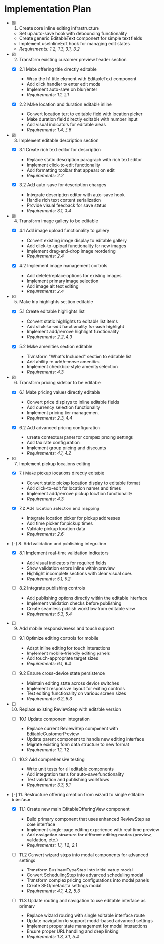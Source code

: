 # Implementation Plan

- [x] 1. Create core inline editing infrastructure





  - Set up auto-save hook with debouncing functionality
  - Create generic EditableText component for simple text fields
  - Implement useInlineEdit hook for managing edit states
  - _Requirements: 1.2, 1.3, 3.1, 3.2_

- [x] 2. Transform existing customer preview header section





  - [x] 2.1 Make offering title directly editable



    - Wrap the h1 title element with EditableText component
    - Add click handler to enter edit mode
    - Implement auto-save on blur/enter
    - _Requirements: 1.1, 2.1_



  - [x] 2.2 Make location and duration editable inline


    - Convert location text to editable field with location picker
    - Make duration field directly editable with number input
    - Add visual indicators for editable areas
    - _Requirements: 1.4, 2.6_

- [x] 3. Implement editable description section





  - [x] 3.1 Create rich text editor for description


    - Replace static description paragraph with rich text editor
    - Implement click-to-edit functionality
    - Add formatting toolbar that appears on edit
    - _Requirements: 2.2_

  - [x] 3.2 Add auto-save for description changes


    - Integrate description editor with auto-save hook
    - Handle rich text content serialization
    - Provide visual feedback for save status
    - _Requirements: 3.1, 3.4_

- [x] 4. Transform image gallery to be editable






  - [x] 4.1 Add image upload functionality to gallery






    - Convert existing image display to editable gallery
    - Add click-to-upload functionality for new images
    - Implement drag-and-drop image reordering
    - _Requirements: 2.4_

  - [x] 4.2 Implement image management controls







    - Add delete/replace options for existing images
    - Implement primary image selection
    - Add image alt text editing
    - _Requirements: 2.4_

- [x] 5. Make trip highlights section editable





  - [x] 5.1 Create editable highlights list


    - Convert static highlights to editable list items
    - Add click-to-edit functionality for each highlight
    - Implement add/remove highlight functionality
    - _Requirements: 2.2, 4.3_

  - [x] 5.2 Make amenities section editable

    - Transform "What's Included" section to editable list
    - Add ability to add/remove amenities
    - Implement checkbox-style amenity selection
    - _Requirements: 4.3_

- [x] 6. Transform pricing sidebar to be editable





  - [x] 6.1 Make pricing values directly editable




    - Convert price displays to inline editable fields
    - Add currency selection functionality
    - Implement pricing tier management
    - _Requirements: 2.3, 4.4_

  - [x] 6.2 Add advanced pricing configuration


    - Create contextual panel for complex pricing settings
    - Add tax rate configuration
    - Implement group pricing and discounts
    - _Requirements: 4.1, 4.2_

- [x] 7. Implement pickup locations editing





  - [x] 7.1 Make pickup locations directly editable



    - Convert static pickup location display to editable format
    - Add click-to-edit for location names and times
    - Implement add/remove pickup location functionality
    - _Requirements: 4.3_

  - [x] 7.2 Add location selection and mapping





    - Integrate location picker for pickup addresses
    - Add time picker for pickup times
    - Validate pickup location data
    - _Requirements: 2.6_

- [-] 8. Add validation and publishing integration





  - [x] 8.1 Implement real-time validation indicators





    - Add visual indicators for required fields
    - Show validation errors inline within preview
    - Highlight incomplete sections with clear visual cues
    - _Requirements: 5.1, 5.2_

  - [ ] 8.2 Integrate publishing controls
    - Add publishing options directly within the editable interface
    - Implement validation checks before publishing
    - Create seamless publish workflow from editable view
    - _Requirements: 5.3, 5.4_

- [ ] 9. Add mobile responsiveness and touch support
  - [ ] 9.1 Optimize editing controls for mobile
    - Adapt inline editing for touch interactions
    - Implement mobile-friendly editing panels
    - Add touch-appropriate target sizes
    - _Requirements: 6.1, 6.4_

  - [ ] 9.2 Ensure cross-device state persistence
    - Maintain editing state across device switches
    - Implement responsive layout for editing controls
    - Test editing functionality on various screen sizes
    - _Requirements: 6.2, 6.3_

- [ ] 10. Replace existing ReviewStep with editable version
  - [ ] 10.1 Update component integration
    - Replace current ReviewStep component with EditableCustomerPreview
    - Update parent component to handle new editing interface
    - Migrate existing form data structure to new format
    - _Requirements: 1.1, 1.2_

  - [ ] 10.2 Add comprehensive testing
    - Write unit tests for all editable components
    - Add integration tests for auto-save functionality
    - Test validation and publishing workflows
    - _Requirements: 3.3, 5.1_

- [-] 11. Restructure offering creation from wizard to single editable interface










  - [x] 11.1 Create new main EditableOfferingView component






    - Build primary component that uses enhanced ReviewStep as core interface
    - Implement single-page editing experience with real-time preview
    - Add navigation structure for different editing modes (preview, validation, etc.)
    - _Requirements: 1.1, 1.2, 2.1_

  - [ ] 11.2 Convert wizard steps into modal components for advanced settings






    - Transform BusinessTypeStep into initial setup modal
    - Convert SchedulingStep into advanced scheduling modal
    - Transform complex pricing configurations into modal panels
    - Create SEO/metadata settings modal
    - _Requirements: 4.1, 4.2, 5.3_

  - [ ] 11.3 Update routing and navigation to use editable interface as primary
    - Replace wizard routing with single editable interface route
    - Update navigation to support modal-based advanced settings
    - Implement proper state management for modal interactions
    - Ensure proper URL handling and deep linking
    - _Requirements: 1.3, 3.1, 5.4_